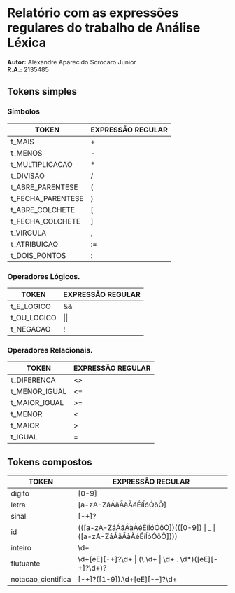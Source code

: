 # Relatório com as expressões regulares do trabalho de Análise Léxica

**Autor:** Alexandre Aparecido Scrocaro Junior \
**R.A.:** 2135485

## Tokens simples

### Símbolos

| TOKEN             | EXPRESSÃO REGULAR |
| ----------------- | ----------------- |
| t_MAIS            | \+                |
| t_MENOS           | -                 |
| t_MULTIPLICACAO   | \*                |
| t_DIVISAO         | /                 |
| t_ABRE_PARENTESE  | \(                |
| t_FECHA_PARENTESE | \)                |
| t_ABRE_COLCHETE   | \[                |
| t_FECHA_COLCHETE  | \]                |
| t_VIRGULA         | ,                 |
| t_ATRIBUICAO      | :=                |
| t_DOIS_PONTOS     | :                 |

### Operadores Lógicos.

| TOKEN       | EXPRESSÃO REGULAR |
| ----------- | ----------------- |
| t_E_LOGICO  | &&                |
| t_OU_LOGICO | \|\|              |
| t_NEGACAO   | !                 |

### Operadores Relacionais.

| TOKEN         | EXPRESSÃO REGULAR |
| ------------- | ----------------- |
| t_DIFERENCA   | <>                |
| t_MENOR_IGUAL | <=                |
| t_MAIOR_IGUAL | >=                |
| t_MENOR       | <                 |
| t_MAIOR       | >                 |
| t_IGUAL       | =                 |

## Tokens compostos

| TOKEN              | EXPRESSÃO REGULAR                                                     |
| ------------------ | --------------------------------------------------------------------- |
| digito             | [0-9]                                                                 |
| letra              | [a-zA-ZáÁãÃàÀéÉíÍóÓõÕ]                                                |
| sinal              | [-+]?                                                                 |
| id                 | (([a-zA-ZáÁãÃàÀéÉíÍóÓõÕ])(([0-9]) \| \_ \| ([a-zA-ZáÁãÃàÀéÉíÍóÓõÕ]))) |
| inteiro            | \d+                                                                   |
| flutuante          | \d+[eE][-+]?\d+ \| (\\.\d+ \| \d+ . \d\*)([eE][-+]?\d+)?              |
| notacao_cientifica | [-+]?([1-9]).\d+[eE][-+]?\d+                                          |
